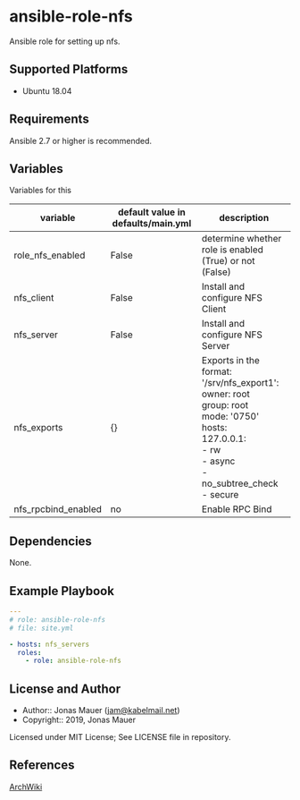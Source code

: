 # ansible-role-nfs

Ansible role for setting up nfs.

## Supported Platforms

* Ubuntu 18.04

## Requirements

Ansible 2.7 or higher is recommended.

## Variables

Variables for this

| variable | default value in defaults/main.yml | description |
| -------- | ---------------------------------- | ----------- |
| role_nfs_enabled | False | determine whether role is enabled (True) or not (False) |
| nfs_client | False | Install and configure NFS Client |
| nfs_server | False | Install and configure NFS Server |
| nfs_exports | {} | Exports in the format:<br>'/srv/nfs_export1':<br>owner: root<br>group: root<br>mode: '0750'<br>hosts:<br>127.0.0.1:<br> - rw<br>- async<br>- no_subtree_check<br>- secure |
| nfs_rpcbind_enabled | no | Enable RPC Bind |

## Dependencies

None.

## Example Playbook

```yaml
---
# role: ansible-role-nfs
# file: site.yml

- hosts: nfs_servers
  roles:
    - role: ansible-role-nfs
```

## License and Author

- Author:: Jonas Mauer (<jam@kabelmail.net>)
- Copyright:: 2019, Jonas Mauer

Licensed under MIT License;
See LICENSE file in repository.

## References

[ArchWiki](https://wiki.archlinux.org/)